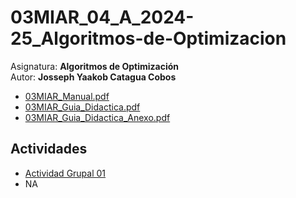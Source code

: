 # **03MIAR_04_A_2024-25_Algoritmos-de-Optimizacion**
Asignatura: **Algoritmos de Optimización**\
Autor: **Josseph Yaakob Catagua Cobos**
- [03MIAR_Manual.pdf](https://github.com/HikariJY/03MIAR_04_A_2024-25_Algoritmos-de-Optimizacion/edit/main/03MIAR_Manual.pdf)
- [03MIAR_Guia_Didactica.pdf](https://github.com/HikariJY/03MIAR_04_A_2024-25_Algoritmos-de-Optimizacion/blob/main/03MIAR_Guia_Didactica.pdf)
- [03MIAR_Guia_Didactica_Anexo.pdf](https://github.com/HikariJY/03MIAR_04_A_2024-25_Algoritmos-de-Optimizacion/blob/main/03MIAR_Guia%20Didactica__Anexo.pdf)
## **Actividades**
- [Actividad Grupal 01](https://github.com/HikariJY/03MIAR_04_A_2024-25_Algoritmos-de-Optimizacion/blob/main/Actividades/AG1/AG1_Mio_Anaconda.ipynb)
- NA
